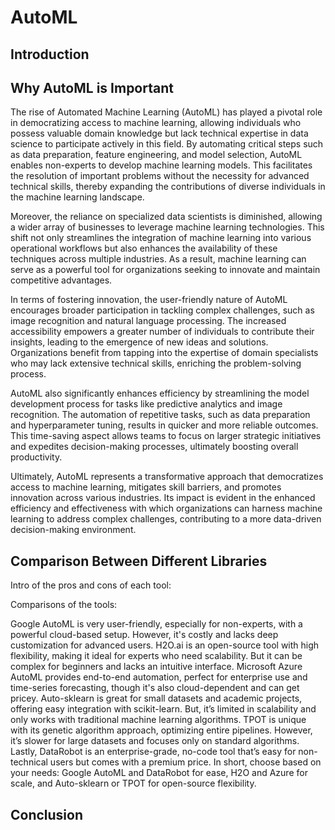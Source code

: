 # AutoML

## Introduction 


## Why AutoML is Important

The rise of Automated Machine Learning (AutoML) has played a pivotal role in democratizing access to machine learning, allowing individuals who possess valuable domain knowledge but lack technical expertise in data science to participate actively in this field. By automating critical steps such as data preparation, feature engineering, and model selection, AutoML enables non-experts to develop machine learning models. This facilitates the resolution of important problems without the necessity for advanced technical skills, thereby expanding the contributions of diverse individuals in the machine learning landscape.

Moreover, the reliance on specialized data scientists is diminished, allowing a wider array of businesses to leverage machine learning technologies. This shift not only streamlines the integration of machine learning into various operational workflows but also enhances the availability of these techniques across multiple industries. As a result, machine learning can serve as a powerful tool for organizations seeking to innovate and maintain competitive advantages.

In terms of fostering innovation, the user-friendly nature of AutoML encourages broader participation in tackling complex challenges, such as image recognition and natural language processing. The increased accessibility empowers a greater number of individuals to contribute their insights, leading to the emergence of new ideas and solutions. Organizations benefit from tapping into the expertise of domain specialists who may lack extensive technical skills, enriching the problem-solving process.

AutoML also significantly enhances efficiency by streamlining the model development process for tasks like predictive analytics and image recognition. The automation of repetitive tasks, such as data preparation and hyperparameter tuning, results in quicker and more reliable outcomes. This time-saving aspect allows teams to focus on larger strategic initiatives and expedites decision-making processes, ultimately boosting overall productivity.

Ultimately, AutoML represents a transformative approach that democratizes access to machine learning, mitigates skill barriers, and promotes innovation across various industries. Its impact is evident in the enhanced efficiency and effectiveness with which organizations can harness machine learning to address complex challenges, contributing to a more data-driven decision-making environment.

## Comparison Between Different Libraries
Intro of the pros and cons of each tool:

Comparisons of the tools:

Google AutoML is very user-friendly, especially for non-experts, with a powerful cloud-based setup. However, it's costly and lacks deep customization for advanced users.
H2O.ai is an open-source tool with high flexibility, making it ideal for experts who need scalability. But it can be complex for beginners and lacks an intuitive interface.
Microsoft Azure AutoML provides end-to-end automation, perfect for enterprise use and time-series forecasting, though it's also cloud-dependent and can get pricey.
Auto-sklearn is great for small datasets and academic projects, offering easy integration with scikit-learn. But, it’s limited in scalability and only works with traditional machine learning algorithms.
TPOT is unique with its genetic algorithm approach, optimizing entire pipelines. However, it’s slower for large datasets and focuses only on standard algorithms.
Lastly, DataRobot is an enterprise-grade, no-code tool that’s easy for non-technical users but comes with a premium price.
In short, choose based on your needs: Google AutoML and DataRobot for ease, H2O and Azure for scale, and Auto-sklearn or TPOT for open-source flexibility.

## Conclusion
